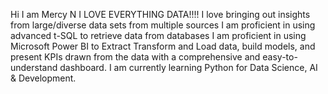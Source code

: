 Hi I am Mercy N
I LOVE EVERYTHING DATA!!!!
I love bringing out insights from large/diverse data sets from multiple sources
I am proficient in using advanced t-SQL to retrieve data from databases
I am proficient in using Microsoft Power BI to Extract Transform and Load data, build models, 
and present KPIs drawn from the data with a comprehensive and easy-to-understand dashboard.
I am currently learning Python for Data Science, AI & Development.

<!---
mngomba/mngomba is a ✨ special ✨ repository because its `README.md` (this file) appears on your GitHub profile.
You can click the Preview link to take a look at your changes.
--->
